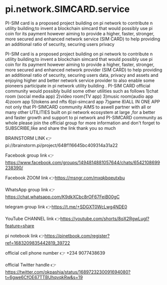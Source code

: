 # pi.network.SIMCARD.service
PI-SIM card is a proposed project building on pi network to contribute n utility building;to invent a blockchain simcard that would possibly use pi coin for its payment  however aiming to provide a higher, faster, stronger, more secured and enhanced network service (SIM CARD) to help providing an additional ratio of security, securing users privacy

PI-SIM card is a proposed project building on pi network to contribute n utility building;to invent a blockchain simcard that would possibly use pi coin for its payment 
however aiming to provide a higher, faster, stronger, more secured and enhanced network provider (SIM CARD) to help providing an additional ratio of security, securing users data, privacy and assets and enjoying higher and better network service provider to also enable some pioneers participate in pi network utility building .
PI-SIM CARD official community would possibly build some other utilities such as follows 
1)chat room (social media app)
2)video room(TV app)
3)music room(audio app 
4)zoom app
5)tokens and nfts 
6)pi-simcard app
7)game 
8)ALL IN ONE APP 
not only that PI-SIMCARD community AIMS to aswell partner with all or many other UTILITIES built on pi network ecosystem at large ,for a better and faster growth and support to pi network and PI-SIMCARD community as whole 
please join the official group for more information and don't forget to SUBSCRIBE,like and share the link 
thank you so much 

BRAINSTORM LINK 👉pi://brainstorm.pi/project/648f116645bc409314a31a22

Facebook group link 👉https://www.facebook.com/groups/1494814881057644/chats/6542108699238390/

Facebook ZOOM link 👉https://msngr.com/mxqkbqeutxbu

WhatsApp group link 👉https://chat.whatsapp.com/K9dkXCbc8rOF67FeiB00gC

telegram group link 👉https://t.me/+SDGXT0WcLwg4NDE0

YouTube CHANNEL link 👉https://youtube.com/shorts/8qX2RgwLugI?feature=share

pi notebook link 👉https://pinetbook.com/register?ref=1683209835442819_39722

official cell phone number 👉 +234 9077438639

official Twitter handle 👉https://twitter.com/okpashia/status/1689723230091694080?t=6gwe6CfOE67TTBUhqvqkRw&s=19

